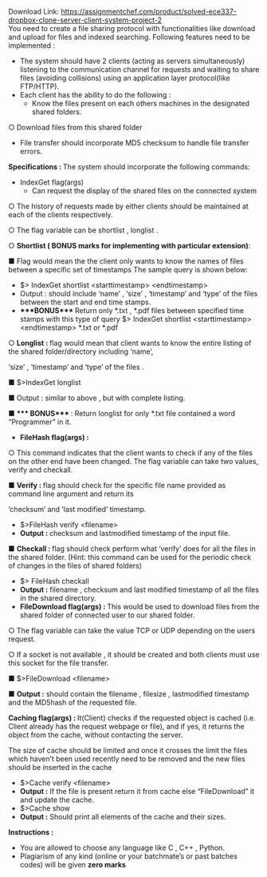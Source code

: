 Download Link: https://assignmentchef.com/product/solved-ece337-dropbox-clone-server-client-system-project-2
<br>
You need to create a file sharing protocol with functionalities like download and upload for files and indexed searching. Following features need to be implemented :




<ul>

 <li>The system should have 2 clients (acting as servers simultaneously) listening to the communication channel for requests and waiting to share files (avoiding collisions) using an application layer protocol(like FTP/HTTP).</li>

 <li>Each client has the ability to do the following :

  <ul>

   <li>Know the files present on each others machines in the designated shared folders.</li>

  </ul></li>

</ul>

○ Download files from this shared folder

<ul>

 <li>File transfer should incorporate MD5 checksum to handle file transfer errors.</li>

</ul>

<strong>Specifications : </strong>The system should incorporate the following commands:

<ul>

 <li>IndexGet flag(args)

  <ul>

   <li>Can request the display of the shared files on the connected system</li>

  </ul></li>

</ul>

○ The history of requests made by either clients should be maintained at each of the clients respectively.

○ The flag variable can be shortlist , longlist .

○ <strong>Shortlist ( BONUS marks for implementing with particular extension)</strong>:

■ Flag would mean the the client only wants to know the names of files between a specific set of timestamps The sample query is shown below:

<ul>

 <li>$&gt; IndexGet shortlist &lt;starttimestamp&gt; &lt;endtimestamp&gt;</li>

 <li>Output : should include ‘name’ , ‘size’ , ‘timestamp’ and ‘type’ of the files between the start and end time stamps.</li>

 <li><strong>***BONUS*** </strong>Return only *.txt , *.pdf files between specified time stamps with this type of query $&gt; IndexGet shortlist &lt;starttimestamp&gt; &lt;endtimestamp&gt; *.txt or *.pdf</li>

</ul>




○ <strong>Longlist : </strong>flag would mean that client wants to know the entire listing of the shared folder/directory including ‘name’,

‘size’ , ‘timestamp’ and ‘type’ of the files .

■ $&gt;IndexGet longlist

■ Output : similar to above , but with complete listing.

■ <strong>*** BONUS*** </strong>: Return longlist for only *.txt file contained a word “Programmer” in it.




<ul>

 <li><strong>FileHash flag(args) : </strong></li>

</ul>

○ This command indicates that the client wants to check if any of the files on the other end have been changed. The flag variable can take two values, verify and checkall.

■ <strong>Verify : </strong>flag should check for the specific file name provided as command line argument and return its

‘checksum’ and ‘last modified’ timestamp.

<ul>

 <li>$&gt;FileHash verify &lt;filename&gt;</li>

 <li><strong>Output : </strong>checksum and lastmodified timestamp of the input file.</li>

</ul>

■ <strong>Checkall : </strong>flag should check perform what ‘verify’ does for all the files in the shared folder. (Hint: this command can be used for the periodic check of changes in the files of shared folders)

<ul>

 <li>$&gt; FileHash checkall</li>

 <li><strong>Output :</strong> filename , checksum and last modified timestamp of all the files in the shared directory.</li>

 <li><strong>FileDownload flag(args) : </strong>This would be used to download files from the shared folder of connected user to our shared folder.</li>

</ul>

○ The flag variable can take the value TCP or UDP depending on the users request.

○ If a socket is not available , it should be created and both clients must use this socket for the file transfer.

■ $&gt;FileDownload &lt;filename&gt;

■ <strong>Output :</strong> should contain the filename , filesize , lastmodified timestamp and the MD5hash of the requested file.




<strong>Caching flag(args) : </strong>It(Client) checks if the requested object is cached (i.e. Client already has the request webpage or file), and if yes, it returns the object from the cache, without contacting the server.

The size of cache should be limited and once it crosses the limit the files which haven’t been used recently need to be removed and the new files should be inserted in the cache

<ul>

 <li>$&gt;Cache verify &lt;filename&gt;</li>

 <li><strong>Output :</strong> If the file is present return it from cache else “FileDownload” it and update the cache.</li>

 <li>$&gt;Cache show</li>

 <li><strong>Output :</strong> Should print all elements of the cache and their sizes.</li>

</ul>




<strong>Instructions : </strong>

<ul>

 <li>You are allowed to choose any language like C , C++ , Python.</li>

 <li>Plagiarism of any kind (online or your batchmate’s or past batches codes) will be given <strong>zero marks</strong></li>

</ul>